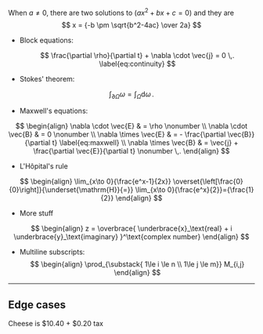 When $a \ne 0$, there are two solutions to $(ax^2 + bx + c = 0)$ and they are 
$$ x = {-b \pm \sqrt{b^2-4ac} \over 2a} $$

- Block equations:
  
    $$ \frac{\partial \rho}{\partial t} + \nabla \cdot \vec{j} = 0 \,. \label{eq:continuity} $$

- Stokes' theorem:

$$ \begin{equation}
    \int_{\partial\Omega} \omega = \int_{\Omega} \mathrm{d}\omega \,.
    \label{eq:stokes}
  \end{equation} $$

- Maxwell's equations:

$$
\begin{align}
  \nabla \cdot  \vec{E} & = \rho \nonumber                                              \\
  \nabla \cdot  \vec{B} & = 0    \nonumber                                              \\
  \nabla \times \vec{E} & = - \frac{\partial \vec{B}}{\partial t} \label{eq:maxwell}    \\
  \nabla \times \vec{B} & = \vec{j} + \frac{\partial \vec{E}}{\partial t} \nonumber \,.
\end{align}
$$

- L'Hôpital's rule
  
$$
\begin{align}
  \lim_{x\to 0}{\frac{e^x-1}{2x}}
  \overset{\left[\frac{0}{0}\right]}{\underset{\mathrm{H}}{=}}
  \lim_{x\to 0}{\frac{e^x}{2}}={\frac{1}{2}}
\end{align}
$$

- More stuff

$$
\begin{align}
  z = \overbrace{
  \underbrace{x}_\text{real} + i
  \underbrace{y}_\text{imaginary}
  }^\text{complex number}
\end{align}
$$

- Multiline subscripts: $$
\begin{align}
  \prod_{\substack{
  1\le i \le n      \\
  1\le j \le m}}
  M_{i,j}
\end{align}
$$

---

## Edge cases

Cheese is $10.40 + $0.20 tax
